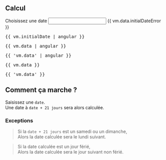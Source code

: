 ## Calcul

<row>
    <label for="initialDate">
        Choisissez une date
    </label>
    <datepicker date-set="{{ vm.data.today }}"
                datepicker-append-to="body"
                date-week-start-day="1"
                date-typer="true">
        <input type="text" 
               ng-model="vm.initialDate" 
               id="initialDate" 
               name="initialDate">
    </datepicker>
</row>
<row>
    <message ng-show="vm.data.initialDateError">
        {{ vm.data.initialDateError }}
    </message>
</row>

<pre>{{ vm.initialDate | angular }}</pre>
<pre>{{ vm.data | angular }}</pre>
<pre>{{ 'vm.data' | angular }}</pre>
<pre>{{ vm.data }}</pre>
<pre>{{ 'vm.data' }}</pre>

## Comment ça marche ?

Saisissez une `date`.  
Une date à `date + 21 jours` sera alors calculée.

### Exceptions

> Si la `date + 21 jours` est un samedi ou un dimanche,  
> Alors la date calculée sera le lundi suivant.

> Si la date calculée est un jour férié,  
> Alors la date calculée sera le jour suivant non férié.

